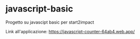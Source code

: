 # javascript-basic
Progetto su javascipt basic per start2impact

Link all'applicazione: https://javascript-counter-64ab4.web.app/
